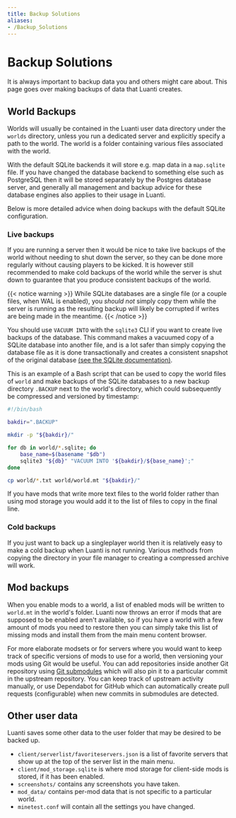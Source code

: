 ```yaml
---
title: Backup Solutions
aliases:
- /Backup_Solutions
---
```


# Backup Solutions
It is always important to backup data you and others might care about. This page goes over making backups of data that Luanti creates.

## World Backups
Worlds will usually be contained in the Luanti user data directory under the `worlds` directory, unless you run a dedicated server and explicitly specify a path to the world. The world is a folder containing various files associated with the world.

With the default SQLite backends it will store e.g. map data in a `map.sqlite` file. If you have changed the database backend to something else such as PostgreSQL then it will be stored separately by the Postgres database server, and generally all management and backup advice for these database engines also applies to their usage in Luanti.

Below is more detailed advice when doing backups with the default SQLite configuration.

### Live backups
If you are running a server then it would be nice to take live backups of the world without needing to shut down the server, so they can be done more regularly without causing players to be kicked. It is however still recommended to make cold backups of the world while the server is shut down to guarantee that you produce consistent backups of the world.

{{< notice warning >}}
While SQLite databases are a single file (or a couple files, when WAL is enabled), you *should not* simply copy them while the server is running as the resulting backup will likely be corrupted if writes are being made in the meantime.
{{< /notice >}}

You should use `VACUUM INTO` with the `sqlite3` CLI if you want to create live backups of the database. This command makes a vacuumed copy of a SQLite database into another file, and is a lot safer than simply copying the database file as it is done transactionally and creates a consistent snapshot of the original database [(see the SQLite documentation)](https://www.sqlite.org/lang_vacuum.html#vacuum_with_an_into_clause).

This is an example of a Bash script that can be used to copy the world files of `world` and make backups of the SQLite databases to a new backup directory `.BACKUP` next to the world's directory, which could subsequently be compressed and versioned by timestamp:

```bash
#!/bin/bash

bakdir=".BACKUP"

mkdir -p "${bakdir}/"

for db in world/*.sqlite; do
    base_name=$(basename "$db")
    sqlite3 "${db}" "VACUUM INTO '${bakdir}/${base_name}';"
done

cp world/*.txt world/world.mt "${bakdir}/"
```

If you have mods that write more text files to the world folder rather than using mod storage you would add it to the list of files to copy in the final line.

### Cold backups
If you just want to back up a singleplayer world then it is relatively easy to make a cold backup when Luanti is not running. Various methods from copying the directory in your file manager to creating a compressed archive will work.

## Mod backups
When you enable mods to a world, a list of enabled mods will be written to `world.mt` in the world's folder. Luanti now throws an error if mods that are supposed to be enabled aren't available, so if you have a world with a few amount of mods you need to restore then you can simply take this list of missing mods and install them from the main menu content browser.

For more elaborate modsets or for servers where you would want to keep track of specific versions of mods to use for a world, then versioning your mods using Git would be useful. You can add repositories inside another Git repository using [Git submodules](https://git-scm.com/book/en/v2/Git-Tools-Submodules) which will also pin it to a particular commit in the upstream repository. You can keep track of upstream activity manually, or use Dependabot for GitHub which can automatically create pull requests (configurable) when new commits in submodules are detected.

## Other user data
Luanti saves some other data to the user folder that may be desired to be backed up.

- `client/serverlist/favoriteservers.json` is a list of favorite servers that show up at the top of the server list in the main menu.
- `client/mod_storage.sqlite` is where mod storage for client-side mods is stored, if it has been enabled.
- `screenshots/` contains any screenshots you have taken.
- `mod_data/` contains per-mod data that is not specific to a particular world.
- `minetest.conf` will contain all the settings you have changed.
